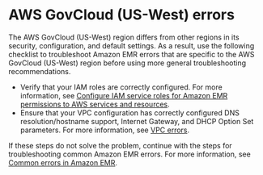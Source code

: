 # AWS GovCloud \(US\-West\) errors<a name="emr-troubleshoot-error-govcloud"></a>

The AWS GovCloud \(US\-West\) region differs from other regions in its security, configuration, and default settings\. As a result, use the following checklist to troubleshoot Amazon EMR errors that are specific to the AWS GovCloud \(US\-West\) region before using more general troubleshooting recommendations\.
+ Verify that your IAM roles are correctly configured\. For more information, see [Configure IAM service roles for Amazon EMR permissions to AWS services and resources](emr-iam-roles.md)\.
+ Ensure that your VPC configuration has correctly configured DNS resolution/hostname support, Internet Gateway, and DHCP Option Set parameters\. For more information, see [VPC errors](emr-troubleshoot-error-vpc.md)\.

If these steps do not solve the problem, continue with the steps for troubleshooting common Amazon EMR errors\. For more information, see [Common errors in Amazon EMR](emr-troubleshoot-errors.md)\. 